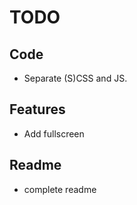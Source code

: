 # TODO

## Code
- Separate (S)CSS and JS.

## Features
- Add fullscreen

## Readme
- complete readme
